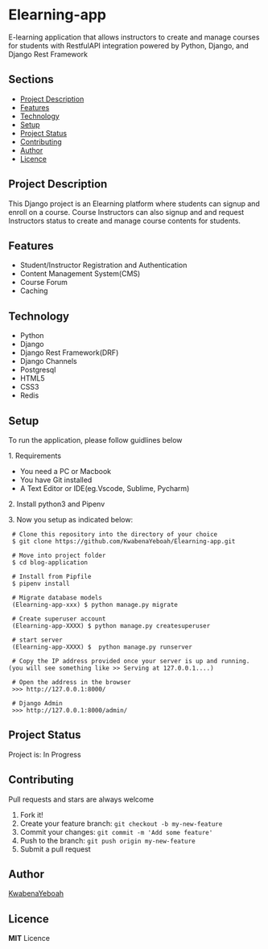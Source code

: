 # Elearning-app
E-learning application that allows instructors to create and manage courses for students with RestfulAPI integration powered by Python, Django, and Django Rest Framework

<h2>Sections</h2>
<p>
  <ul>
    <li><a href="#desc">Project Description</a></li>
    <li><a href="#feat">Features</a></li>
    <li><a href="#tech">Technology</a></li>
    <li><a href="#setup">Setup</a></li>
    <li><a href="#status">Project Status</a></li>
    <li><a href="#contribute">Contributing</a></li>
    <li><a href="#contact">Author</a></li>
    <li><a href="#licence">Licence</a></li>
   </ul>
</p>

<h2 id="desc">Project Description</h2>
<p> This Django project is an Elearning platform where students can signup and enroll on a course. Course Instructors can also signup and and request Instructors status to create
and manage course contents for students. 
</p>

<h2 id="feat">Features</h2>
<ul>
  <li>Student/Instructor Registration and Authentication</li>
  <li>Content Management System(CMS)</li>
  <li>Course Forum</>
  <li>Caching</li>
</ul>

<h2 id="tech">Technology</h2>
<ul>
  <li>Python</li>
  <li>Django</li>
  <li>Django Rest Framework(DRF)</li>
  <li>Django Channels</i>
  <li>Postgresql</li>
  <li>HTML5</li>
  <li>CSS3</li>
  <li>Redis</li>
</ul>

<h2 href=#setup>Setup</h2>
To run the application, please follow guidlines below
<p>
1. Requirements
 <ul>
  <li>You need a PC or Macbook</li>
  <li>You have Git installed</li>
  <li>A Text Editor or IDE(eg.Vscode, Sublime, Pycharm)</li>
</ul></p>
<p>2. Install python3 and Pipenv</p>

<p>3. Now you setup as indicated below:</p>


 ```
  # Clone this repository into the directory of your choice
  $ git clone https://github.com/KwabenaYeboah/Elearning-app.git
  
  # Move into project folder
  $ cd blog-application
  
  # Install from Pipfile
  $ pipenv install
  
  # Migrate database models
  (Elearning-app-xxx) $ python manage.py migrate
  
  # Create superuser account
  (Elearning-app-XXXX) $ python manage.py createsuperuser
  
  # start server
  (Elearning-app-XXXX) $  python manage.py runserver
  
  # Copy the IP address provided once your server is up and running. (you will see something like >> Serving at 127.0.0.1....)
  
  # Open the address in the browser
  >>> http://127.0.0.1:8000/
  
  # Django Admin
  >>> http://127.0.0.1:8000/admin/
  ```

<h2 id="status">Project Status</h2>
Project is: In Progress

<h2 id="contribute">Contributing</h2>
Pull requests and stars are always welcome

1. Fork it!
2. Create your feature branch: `git checkout -b my-new-feature`
3. Commit your changes: `git commit -m 'Add some feature'`
4. Push to the branch: `git push origin my-new-feature`
5. Submit a pull request

<h2 id="contact">Author</h2>

[KwabenaYeboah](https://github.com/KwabenaYeboah/)

<h2 id="licence">Licence</h2>

  **MIT** Licence
